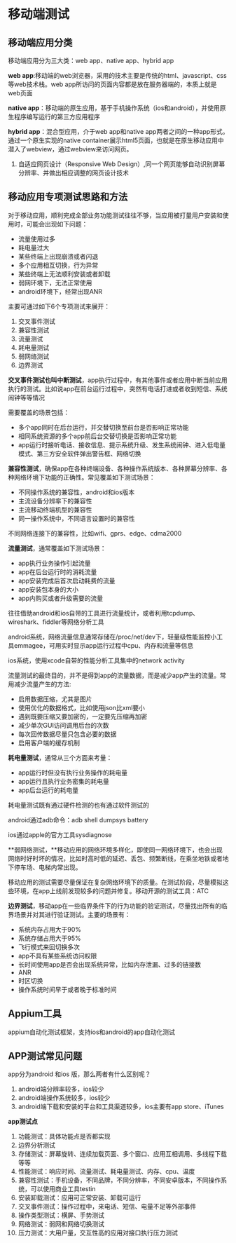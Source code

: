 # 移动端测试

## 移动端应用分类

移动端应用分为三大类：web app、native app、hybrid app

**web app**:移动端的web浏览器，采用的技术主要是传统的html、javascript、css等web技术栈。web app所访问的页面内容都是放在服务器端的，本质上就是web页面

**native app**：移动端的原生应用，基于手机操作系统（ios和android），并使用原生程序编写运行的第三方应用程序

**hybrid app**：混合型应用，介于web app和native app两者之间的一种app形式。通过一个原生实现的native container展示html5页面，也就是在原生移动应用中潜入了webview，通过webview来访问网页。

1. 自适应网页设计（Responsive Web Design）,同一个网页能够自动识别屏幕分辨率、并做出相应调整的网页设计技术

## 移动应用专项测试思路和方法

对于移动应用，顺利完成全部业务功能测试往往不够，当应用被打量用户安装和使用时，可能会出现如下问题：

- 流量使用过多
- 耗电量过大
- 某些终端上出现崩溃或者闪退
- 多个应用相互切换，行为异常
- 某些终端上无法顺利安装或者卸载
- 弱网环境下，无法正常使用
- android环境下，经常出现ANR

主要可通过如下6个专项测试来展开：

1. 交叉事件测试
2. 兼容性测试
3. 流量测试
4. 耗电量测试
5. 弱网络测试
6. 边界测试

**交叉事件测试也叫中断测试**，app执行过程中，有其他事件或者应用中断当前应用执行的测试。比如说app在前台运行过程中，突然有电话打进或者收到短信、系统闹钟等等情况

需要覆盖的场景包括：

- 多个app同时在后台运行，并交替切换至前台是否影响正常功能
- 相同系统资源的多个app前后台交替切换是否影响正常功能
- app运行时接听电话、接收信息、提示系统升级、发生系统闹钟、进入低电量模式、第三方安全软件弹出警告框、网络切换

**兼容性测试**，确保app在各种终端设备、各种操作系统版本、各种屏幕分辨率、各种网络环境下功能的正确性。常见覆盖如下测试场景：

- 不同操作系统的兼容性，android和ios版本
- 主流设备分辨率下的兼容性
- 主流移动终端机型的兼容性
- 同一操作系统中，不同语言设置时的兼容性

不同网络连接下的兼容性，比如wifi、gprs、edge、cdma2000

**流量测试**，通常覆盖如下测试场景：

- app执行业务操作引起流量
- app在后台运行时的消耗流量
- app安装完成后首次启动耗费的流量
- app安装包本身的大小
- app内购买或者升级需要的流量

往往借助android和ios自带的工具进行流量统计，或者利用tcpdump、wireshark、fiddler等网络分析工具

android系统，网络流量信息通常存储在/proc/net/dev下，轻量级性能监控小工具emmagee，可用实时显示app运行过程中cpu、内存和流量等信息

ios系统，使用xcode自带的性能分析工具集中的network activity

流量测试的最终目的，并不是得到app的流量数据，而是减少app产生的流量。常用减少流量产生的方法:

- 启用数据压缩，尤其是图片
- 使用优化的数据格式，比如使用json比xml要小
- 遇到既要压缩又要加密的，一定要先压缩再加密
- 减少单次GUI访问调用后台的次数
- 每次回传数据尽量只包含必要的数据
- 启用客户端的缓存机制

**耗电量测试**，通常从三个方面来考量：

- app运行时但没有执行业务操作的耗电量
- app运行且执行业务密集的耗电量
- app后台运行的耗电量

耗电量测试既有通过硬件检测的也有通过软件测试的

android通过adb命令：adb shell dumpsys battery

ios通过apple的官方工具sysdiagnose

**弱网络测试，**移动应用的网络环境多样化，即使同一网络环境下，也会出现网络时好时坏的情况，比如时高时低的延迟、丢包、频繁断线，在乘坐地铁或者地下停车场、电梯内常出现。

移动应用的测试需要尽量保证在复杂网络环境下的质量。在测试阶段，尽量模拟这些环境，在app上线前发现较多的问题并修复。移动开源的测试工具：ATC

**边界测试**，移动app在一些临界条件下的行为功能的验证测试，尽量找出所有的临界场景并对其进行验证测试。主要的场景有：

- 系统内存占用大于90%
- 系统存储占用大于95%
- 飞行模式来回切换多次
- app不具有某些系统访问权限
- 长时间使用app是否会出现系统异常，比如内存泄漏、过多的链接数
- ANR
- 时区切换
- 操作系统时间早于或者晚于标准时间 

## Appium工具

appium自动化测试框架，支持ios和android的app自动化测试



## APP测试常见问题

app分为android 和ios 版，那么两者有什么区别呢？

1. android端分辨率较多，ios较少
2. android端操作系统较多，ios较少
3. android端下载和安装的平台和工具渠道较多，ios主要有app store、iTunes

**app测试点**

1. 功能测试：具体功能点是否都实现
2. 边界分析测试
3. 存储测试：屏幕旋转、连续加载页面、多个窗口、应用互相调用、多线程下载等等
4. 性能测试：响应时间、流量测试、耗电量测试、内存、cpu、温度
5. 兼容性测试：手机设备，不同品牌，不同分辨率，不同安卓版本，不同操作系统，可以使用商业工具testin
6. 安装卸载测试：应用可正常安装、卸载可运行
7. 交叉事件测试：操作过程中，来电话、短信、电量不足等外部事件
8. 操作类型测试：横屏、手势测试
9. 网络测试：弱网和网络切换测试
10. 压力测试：大用户量，交互性高的应用对接口执行压力测试